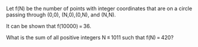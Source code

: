 Let f(N) be the number of points with integer coordinates that are on a circle passing through (0,0), (N,0),(0,N), and (N,N).

It can be shown that f(10000) = 36.

What is the sum of all positive integers N ≤ 1011 such that f(N) = 420?
